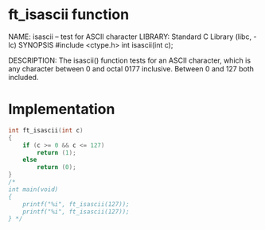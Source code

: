 # ft_isascii function

NAME: isascii – test for ASCII character
LIBRARY: Standard C Library (libc, -lc)
SYNOPSIS
     #include <ctype.h>
     int isascii(int c);

DESCRIPTION: The isascii() function tests for an ASCII character, which is any character between 0 and octal 0177 inclusive. Between 0 and 127 both included. 

# Implementation 

```c
int	ft_isascii(int c)
{
	if (c >= 0 && c <= 127)
		return (1);
	else
		return (0);
}
/*
int	main(void)
{
	printf("%i", ft_isascii(127));
	printf("%i", ft_isascii(127));
} */
```
